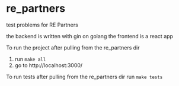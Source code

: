 # re_partners

test problems for RE Partners

the backend is written with gin on golang
the frontend is a react app

To run the project after pulling from the re_partners dir

1. run `make all`
2. go to http://localhost:3000/

To run tests after pulling from the re_partners dir run `make tests`
